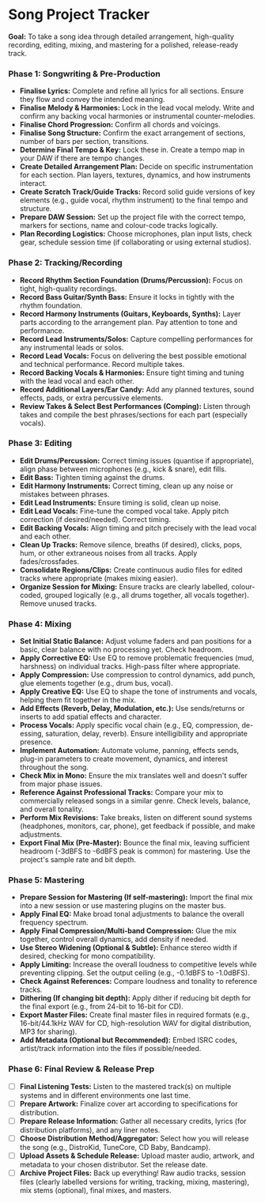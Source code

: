 # Song Project Tracker
**Goal:** To take a song idea through detailed arrangement, high-quality recording, editing, mixing, and mastering for a polished, release-ready track.
### **Phase 1: Songwriting & Pre-Production**
- **Finalise Lyrics:** Complete and refine all lyrics for all sections. Ensure they flow and convey the intended meaning.
- **Finalise Melody & Harmonies:** Lock in the lead vocal melody. Write and confirm any backing vocal harmonies or instrumental counter-melodies.
- **Finalise Chord Progression:** Confirm all chords and voicings.
- **Finalise Song Structure:** Confirm the exact arrangement of sections, number of bars per section, transitions.
- **Determine Final Tempo & Key:** Lock these in. Create a tempo map in your DAW if there are tempo changes.
- **Create Detailed Arrangement Plan:** Decide on specific instrumentation for each section. Plan layers, textures, dynamics, and how instruments interact.
- **Create Scratch Track/Guide Tracks:** Record solid guide versions of key elements (e.g., guide vocal, rhythm instrument) to the final tempo and structure.
- **Prepare DAW Session:** Set up the project file with the correct tempo, markers for sections, name and colour-code tracks logically.
- **Plan Recording Logistics:** Choose microphones, plan input lists, check gear, schedule session time (if collaborating or using external studios).
### **Phase 2: Tracking/Recording**
- **Record Rhythm Section Foundation (Drums/Percussion):** Focus on tight, high-quality recordings.
- **Record Bass Guitar/Synth Bass:** Ensure it locks in tightly with the rhythm foundation.
- **Record Harmony Instruments (Guitars, Keyboards, Synths):** Layer parts according to the arrangement plan. Pay attention to tone and performance.
- **Record Lead Instruments/Solos:** Capture compelling performances for any instrumental leads or solos.
- **Record Lead Vocals:** Focus on delivering the best possible emotional and technical performance. Record multiple takes.
- **Record Backing Vocals & Harmonies:** Ensure tight timing and tuning with the lead vocal and each other.
- **Record Additional Layers/Ear Candy:** Add any planned textures, sound effects, pads, or extra percussive elements.
- **Review Takes & Select Best Performances (Comping):** Listen through takes and compile the best phrases/sections for each part (especially vocals).
### **Phase 3: Editing**
- **Edit Drums/Percussion:** Correct timing issues (quantise if appropriate), align phase between microphones (e.g., kick & snare), edit fills.
- **Edit Bass:** Tighten timing against the drums.
- **Edit Harmony Instruments:** Correct timing, clean up any noise or mistakes between phrases.
- **Edit Lead Instruments:** Ensure timing is solid, clean up noise.
- **Edit Lead Vocals:** Fine-tune the comped vocal take. Apply pitch correction (if desired/needed). Correct timing.
- **Edit Backing Vocals:** Align timing and pitch precisely with the lead vocal and each other.
- **Clean Up Tracks:** Remove silence, breaths (if desired), clicks, pops, hum, or other extraneous noises from all tracks. Apply fades/crossfades.
- **Consolidate Regions/Clips:** Create continuous audio files for edited tracks where appropriate (makes mixing easier).
- **Organize Session for Mixing:** Ensure tracks are clearly labelled, colour-coded, grouped logically (e.g., all drums together, all vocals together). Remove unused tracks.
### **Phase 4: Mixing**
- **Set Initial Static Balance:** Adjust volume faders and pan positions for a basic, clear balance with no processing yet. Check headroom.
- **Apply Corrective EQ:** Use EQ to remove problematic frequencies (mud, harshness) on individual tracks. High-pass filter where appropriate.
- **Apply Compression:** Use compression to control dynamics, add punch, glue elements together (e.g., drum bus, vocal).
- **Apply Creative EQ:** Use EQ to shape the tone of instruments and vocals, helping them fit together in the mix.
- **Add Effects (Reverb, Delay, Modulation, etc.):** Use sends/returns or inserts to add spatial effects and character.
- **Process Vocals:** Apply specific vocal chain (e.g., EQ, compression, de-essing, saturation, delay, reverb). Ensure intelligibility and appropriate presence.
- **Implement Automation:** Automate volume, panning, effects sends, plug-in parameters to create movement, dynamics, and interest throughout the song.
- **Check Mix in Mono:** Ensure the mix translates well and doesn't suffer from major phase issues.
- **Reference Against Professional Tracks:** Compare your mix to commercially released songs in a similar genre. Check levels, balance, and overall tonality.
- **Perform Mix Revisions:** Take breaks, listen on different sound systems (headphones, monitors, car, phone), get feedback if possible, and make adjustments.
- **Export Final Mix (Pre-Master):** Bounce the final mix, leaving sufficient headroom (-3dBFS to -6dBFS peak is common) for mastering. Use the project's sample rate and bit depth.
### **Phase 5: Mastering**
- **Prepare Session for Mastering (If self-mastering):** Import the final mix into a new session or use mastering plugins on the master bus.
- **Apply Final EQ:** Make broad tonal adjustments to balance the overall frequency spectrum.
- **Apply Final Compression/Multi-band Compression:** Glue the mix together, control overall dynamics, add density if needed.
- **Use Stereo Widening (Optional & Subtle):** Enhance stereo width if desired, checking for mono compatibility.
- **Apply Limiting:** Increase the overall loudness to competitive levels while preventing clipping. Set the output ceiling (e.g., -0.1dBFS to -1.0dBFS).
- **Check Against References:** Compare loudness and tonality to reference tracks.
- **Dithering (If changing bit depth):** Apply dither if reducing bit depth for the final export (e.g., from 24-bit to 16-bit for CD).
- **Export Master Files:** Create final master files in required formats (e.g., 16-bit/44.1kHz WAV for CD, high-resolution WAV for digital distribution, MP3 for sharing).
- **Add Metadata (Optional but Recommended):** Embed ISRC codes, artist/track information into the files if possible/needed.
### **Phase 6: Final Review & Release Prep**
- [ ] **Final Listening Tests:** Listen to the mastered track(s) on multiple systems and in different environments one last time.
- [ ] **Prepare Artwork:** Finalize cover art according to specifications for distribution.
- [ ] **Prepare Release Information:** Gather all necessary credits, lyrics (for distribution platforms), and any liner notes.
- [ ] **Choose Distribution Method/Aggregator:** Select how you will release the song (e.g., DistroKid, TuneCore, CD Baby, Bandcamp).
- [ ] **Upload Assets & Schedule Release:** Upload master audio, artwork, and metadata to your chosen distributor. Set the release date.
- [ ] **Archive Project Files:** Back up everything! Raw audio tracks, session files (clearly labelled versions for writing, tracking, mixing, mastering), mix stems (optional), final mixes, and masters.